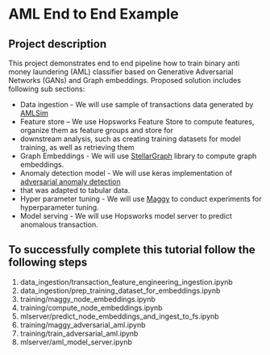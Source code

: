 # AML End to End Example

## Project description
This project demonstrates end to end pipeline how to train binary anti money laundering (AML) classifier based on 
Generative Adversarial Networks (GANs) and Graph embeddings. Proposed solution includes following sub sections:  

* Data ingestion - We will use sample of transactions data generated by [AMLSim](https://github.com/IBM/AMLSim) 
* Feature store – We use Hopsworks Feature Store to compute features, organize them as feature groups and store for 
* downstream analysis, such as creating training datasets for model training, as well as retrieving them      
* Graph Embeddings - We will use [StellarGraph](https://github.com/stellargraph/stellargraph) library to compute graph 
embeddings.
* Anomaly detection model - We will use keras implementation of [adversarial anomaly detection](https://arxiv.org/pdf/1905.11034.pdf) 
* that was adapted to tabular data.
* Hyper parameter tuning - We will use [Maggy](https://github.com/logicalclocks/maggy) to conduct experiments for hyperparameter tuning.  
* Model serving - We will use Hopsworks model server to predict anomalous transaction. 
 
## To successfully complete this tutorial follow the following steps 

1) data_ingestion/transaction_feature_engineering_ingestion.ipynb 
2) data_ingestion/prep_training_dataset_for_embeddings.ipynb
3) training/maggy_node_embeddings.ipynb
4) training/compute_node_embeddings.ipynb 
5) mlserver/predict_node_embeddings_and_ingest_to_fs.ipynb
6) training/maggy_adversarial_aml.ipynb
7) training/train_adversarial_aml.ipynb
8) mlserver/aml_model_server.ipynb